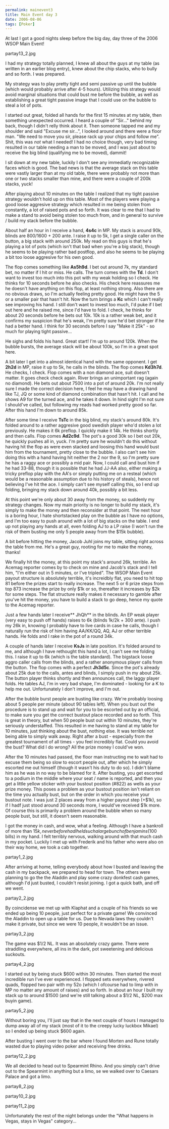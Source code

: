 ```yaml
---
permalink: mainevent3
title: Main Event day 3
date: 2006-08-06
tags: [Poker]
---
```

At last I got a good nights sleep before the big day, day three of the 2006 WSOP Main Event!

<!-- more -->

partay13_2.jpg

I had my strategy totally planned, I knew all about the guys at my table (as written in an earlier blog entry), knew about the chip stacks, who to bully and so forth. I was prepared.

My strategy was to play pretty tight and semi passive up until the bubble (which would probably arrive after 4-5 hours). Utilizing this strategy would avoid marginal situations that could bust me before the bubble, as well as establishing a great tight passive image that I could use on the bubble to steal a lot of pots.

I started out great, folded all hands for the first 15 minutes at my table, then something unexpected occurred. I heard a couple of "Sir..." behind my back, though I didn't relly think about it. Then someone tapped me and my shoulder and said "Excuse me sir...", I looked around and there were a floor man. "We need to move you sir, please rack up your chips and follow me". Shit, this was *not* what I needed! I had no choice though, very bad timing resulted in our table needing a man to be moved, and I was just about to receive the big blind (qualifying me to be moved), dammit!

I sit down at my new table, luckily I don't see any immediatly recognizable faces which is good. The bad news is that the average stack on this table were vastly larger than at my old table, there were probably not more than one or two stacks smaller than mine, and there were a couple of 200k stacks, yuck!

After playing about 10 minutes on the table I realized that my tight passive strategy wouldn't hold up on this table. Most of the players were playing a good loose aggresive strategy which resulted in me being stolen from constantly, a lot of raised pots and so forth. It was clear to me that I had to make a stand to avoid being stolen too much from, and in general to survive / build my stack before the bubble.

About half an hour in I receive a hand, **4s4c** in MP. My stack is around 90k, blinds are 800/1600 + 200 ante. I raise it up to 5k, I get a single caller on the button, a big stack with around 250k. My read on this guys is that he's playing a lot of pots (which isn't that bad when you're a big stack), though he seems to be playing rather bad postflop, and also he seems to be playing a bit too loose aggresive for his own good.

The flop comes something like **As5h9d**. I bet out around 7k, my standard bet, no matter if I hit or miss. He calls. The turn comes with the **Td**. I don't want to invest too much into this pot with my weak holding so I check. He thinks for 10 seconds before he also checks. His check here reassures me he doesn't have anything on this flop, at least nothing strong. Also there are no obvious draws, so I'm actually feeling pretty good. He might have the 5 or a smaller pair that hasn't hit. Now the turn brings a **Kc** which I can't really see improving his hand. I still don't want to invest too much, I'd puke if I bet out here and he raised me, since I'd have to fold. I check, he thinks for about 20 seconds before he bets out 10k. 10k is a rather weak bet, and it confirms my suspicion that he's weak, I'm pretty sure he'd bet stronger if he had a better hand. I think for 30 seconds before I say "Make it 25k" - so much for playing tight passive...

He sighs and folds his hand. Great start! I'm up to around 120k. When the bubble bursts, the average stack will be about 100k, so I'm in a great spot here.

A bit later I get into a almost identical hand with the same opponent. I get **2h2d** in MP, raise it up to 5k, he calls in the blinds. The flop comes **Kd3h7d**. He checks, I check. Flop comes with a non diamond ace, suit doesn't matter. It goes check check again. River brings an unimportant rag (again no diamond). He bets out about 7500 into a pot of around 20k. I'm not really sure I made the correct decision here, I feel he may have a drawing hand like TJ, JQ or some kind of diamond combination that hasn't hit. I call and he shows A9 for the turned ace, and he takes it down. In hind sight I'm not sure I should've called, but following my reads had worked pretty good so far. After this hand I'm down to around 85k.

After some time I receive **TsTc** in the big blind, my stack's around 80k. It's folded around to a rather aggresive good swedish player who'd stolen a lot previously. He makes it 6k preflop. I quickly make it 14k. He thinks shortly and then calls. Flop comes **Ad2c9d**. The pot's a good 30k so I bet out 20k, he quickly pushes all in, yuck. I'm pretty sure he wouldn't do this without having hit the flop as were even stacked and loosing this hand would bust him from the tournament, pretty close to the bubble. I also can't see him doing this with a hand having hit neither the 2 nor the 9, so I'm pretty sure he has a raggy ace or possibly a mid pair. Now, I could call and bust him if he had 33-88, though it is possible that he had JJ-AA also, either making a tricky preflop play with the AA's or simply putting me on a resteal (which would be a reasonable assumption due to his history of steals), hence not believing I've hit the ace. I simply can't see myself calling this, so I end up folding, bringing my stack down around 40k, possibly a bit less.

At this point we're only about 30 away from the money, so suddenly my strategy changes. Now my main priority is no longer to build my stack, it's simply to make the money and then reconsider at that point. The next hour is a boring hour, I hate shortstacked play on the bubble as I have no options, and I'm too easy to push around with a lot of big stacks on the table. I end up not playing any hands at all, even folding AJ to a LP raise (I won't run the risk of them busting me only 5 people away from the $15k bubble).

A bit before hitting the money, Jacob Juhl joins my table, sitting right across the table from me. He's a great guy, rooting for me to make the money, thanks!

We finally hit the money, at this point my stack's around 26k, terrible. An Acemag reporter comes by to check on mine and Jacob's stack and I tell him, "I'm either out in 5 minutes, or I've tripled". The WSOP Main Event payout structure is absolutely terrible, it's increidbly flat, you need to hit top 81 before the prizes start to really increase. The next 5 or 6 prize steps from top 873 increase the prize by only $1k or so, thereafter it increases by $2k for some steps. The flat structure really makes it necessary to gamble after you've hit the money, you have to build a stack to go deep, hence my quote to the Acemag reporter.

Just a few hands later I receive** JhQh** in the blinds. An EP weak player (very easy to push off hands) raises to 6k (blinds 1k/2k + 300 ante). I push my 26k in, knowing I probably have to live cards in case he calls, though I naturally run the risk of him having AA/KK/QQ, AQ, AJ or other terrible hands. He folds and I rake in the pot of a round 34k.

A couple of hands later I receive **KsJs** in late position. It's folded around to me, and although I have rethought this hand a lot, I can't see me folding this. I raise it up to 6k (which is the table standard). The bigstack loose aggro caller calls from the blinds, and a rather anonymous player calls from the button. The flop comes with a perfect **Jh3d5c**. Since the pot's already about 25k due to the calls, antes and blinds, I simply push in my about 25k. The button player thinks shortly and then announces call, the laggy player folds. He tables AJ, I'm in very bad shape, I'm dominated - looking for a K to help me out. Unfortunately I don't improve, and I'm out.

After the bubble burst people are busting like crazy. We're probably loosing about 5 people per minute (about 90 tables left). When you bust out the procedure is to stand up and wait for you to be escorted out by an official, to make sure you get the correct bustout place recorded and so forth. This is great in theory, but when 50 people bust out within 10 minutes, they're seriously understaffed. This resulted in me having to stand at my table for 10 minutes, just thinking about the bust, nothing else. It was terrible not being able to simply walk away. Right after a bust - especially from the greatest tournament of all times - you feel incredibly flat. Could you avoid the bust? What did I do wrong? All the prize money I could've won.

After the 10 minutes had passed, the floor man instructing me to wait had to excuse them being so slow to escort people out, after which he simply escorted me out himself (though it wasn't his duty to do so). I didn't blame him as he was in no way to be blamed for it. After busting, you get escorted to a podium in the middle where your seat / name is reported, and then you get a little yellow sticker with your bustout position (#822) as wells as your prize money. This poses a problem as your bustout position isn't reliant on the time you actually bust, but on the order in which you receive your bustout note. I was just 2 places away from a higher payout step (+$1k), so if I hadf just stood around 30 seconds more, I would've received $1k more. Of course this is primarily a problem around the bubble when so many people bust, but still, it doesn't seem reasonable.

I got the money in cash, and wow, what a feeling. Although I have a bankroll of more than $15k, never before had I held such a large bunch of benjamins ($100 bills) in my hand. I felt terribly nervous, walking around with that much cash in my pocket. Luckily I met up with Frederik and his father who were also on their way home, we took a cab together.

partay1_2.jpg

After arriving at home, telling everybody about how I busted and leaving the cash in my backpack, we prepared to head for town. The others were planning to go the the Aladdin and play some crazy donkfest cash games, although I'd just busted, I couldn't resist joining. I got a quick bath, and off we went.

partay2_2.jpg

By coincidense we met up with Klaphat and a couple of his friends so we ended up being 10 people, just perfect for a private game! We convinced the Aladdin to open up a table for us. Due to Nevada laws they couldn't make it private, but since we were 10 people, it wouldn't be an issue.

partay3_2.jpg

The game was $1/2 NL. It was an absolutely crazy game. There were straddling everywhere, all ins in the dark, pot sweetening and delicious suckouts.

partay4_2.jpg

I started out by being stuck $600 within 30 minutes. Then started the most incredible run I've ever experienced. I flopped sets everywhere, rivered quads, flopped two pair with my 52o (which I ofcourse had to limp with in MP no matter any amount of raises) and so forth. In about an hour I built my stack up to around $1500 (and we're still talking about a $1/2 NL, $200 max buyin game).

partay5_2.jpg

Without boring you, I'll just say that in the next couple of hours I managed to dump away all of my stack (most of it to the creepy lucky luckbox Mikael) so I ended up being stuck $600 again.

After busting I went over to the bar where I found Morten and Rune totally wasted due to playing video poker and receiving free drinks.

partay12_2.jpg

We all decided to head out to Spearmint Rhino. And you simply can't drive out to the Spearmint in anything but a limo, se we walked over to Caesars Palace and got a limo.

partay8_2.jpg

partay10_2.jpg

partay11_2.jpg

Unfortunately the rest of the night belongs under the "What happens in Vegas, stays in Vegas" category...
